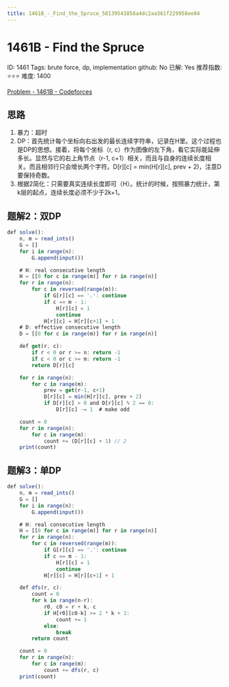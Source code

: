 ```yaml
---
title: 1461B_-_Find_the_Spruce_58139543858a4dc2aa361f229958ee84
---
```


# 1461B - Find the Spruce

ID: 1461
Tags: brute force, dp, implementation
github: No
已解: Yes
推荐指数: ⭐⭐⭐
难度: 1400

[Problem - 1461B - Codeforces](http://codeforces.com/problemset/problem/1461/B)

## 思路

1. 暴力：超时
2. DP：首先统计每个坐标向右出发的最长连续字符串，记录在H里。这个过程也是DP的思想。接着，将每个坐标（r, c）作为图像的左下角，看它实际能延伸多长。显然与它的右上角节点（r-1, c+1）相关，而且与自身的连续长度相关。而且相邻行只会增长两个字符。D[r][c] = min(H[r][c], prev + 2)，注意D要保持奇数。
3. 根据2简化：只需要真实连续长度即可（H）。统计的时候，按照暴力统计，第k层的起点，连续长度必须不少于2k+1。

## 题解2：双DP

```jsx
def solve():
    n, m = read_ints()
    G = []
    for i in range(n):
        G.append(input())

    # H: real consecutive length
    H = [[0 for c in range(m)] for r in range(n)]
    for r in range(n):
        for c in reversed(range(m)):
            if G[r][c] == '.': continue
            if c == m - 1:
                H[r][c] = 1
                continue
            H[r][c] = H[r][c+1] + 1
    # D: effective consecutive length
    D = [[0 for c in range(m)] for r in range(n)]

    def get(r, c):
        if r < 0 or r >= n: return -1
        if c < 0 or c >= m: return -1
        return D[r][c]

    for r in range(n):
        for c in range(m):
            prev = get(r-1, c+1)
            D[r][c] = min(H[r][c], prev + 2)
            if D[r][c] > 0 and D[r][c] % 2 == 0:
                D[r][c] -= 1  # make odd

    count = 0
    for r in range(n):
        for c in range(m):
            count += (D[r][c] + 1) // 2
    print(count)
```

## 题解3：单DP

```jsx
def solve():
    n, m = read_ints()
    G = []
    for i in range(n):
        G.append(input())

    # H: real consecutive length
    H = [[0 for c in range(m)] for r in range(n)]
    for r in range(n):
        for c in reversed(range(m)):
            if G[r][c] == '.': continue
            if c == m - 1:
                H[r][c] = 1
                continue
            H[r][c] = H[r][c+1] + 1

    def dfs(r, c):
        count = 0
        for k in range(n-r):
            r0, c0 = r + k, c
            if H[r0][c0-k] >= 2 * k + 1:
                count += 1
            else:
                break
        return count

    count = 0
    for r in range(n):
        for c in range(m):
            count += dfs(r, c)
    print(count)
```